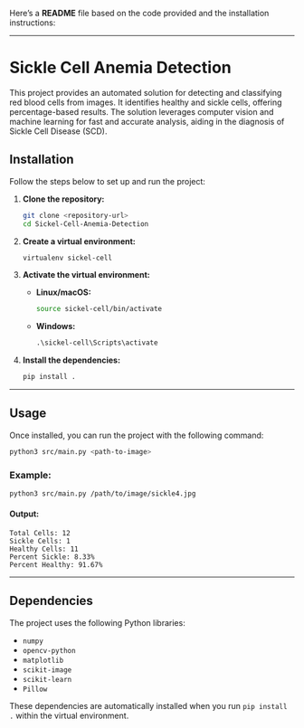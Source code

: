 Here’s a **README** file based on the code provided and the installation instructions:

---

# Sickle Cell Anemia Detection

This project provides an automated solution for detecting and classifying red blood cells from images. It identifies healthy and sickle cells, offering percentage-based results. The solution leverages computer vision and machine learning for fast and accurate analysis, aiding in the diagnosis of Sickle Cell Disease (SCD).

## Installation

Follow the steps below to set up and run the project:

1. **Clone the repository:**
   ```bash
   git clone <repository-url>
   cd Sickel-Cell-Anemia-Detection
   ```

2. **Create a virtual environment:**
   ```bash
   virtualenv sickel-cell
   ```

3. **Activate the virtual environment:**
   - **Linux/macOS:**
     ```bash
     source sickel-cell/bin/activate
     ```
   - **Windows:**
     ```cmd
     .\sickel-cell\Scripts\activate
     ```

4. **Install the dependencies:**
   ```bash
   pip install .
   ```

---

## Usage

Once installed, you can run the project with the following command:

```bash
python3 src/main.py <path-to-image>
```

### Example:

```bash
python3 src/main.py /path/to/image/sickle4.jpg
```

#### Output:

```
Total Cells: 12
Sickle Cells: 1
Healthy Cells: 11
Percent Sickle: 8.33%
Percent Healthy: 91.67%
```

---

## Dependencies

The project uses the following Python libraries:
- `numpy`
- `opencv-python`
- `matplotlib`
- `scikit-image`
- `scikit-learn`
- `Pillow`

These dependencies are automatically installed when you run `pip install .` within the virtual environment.

